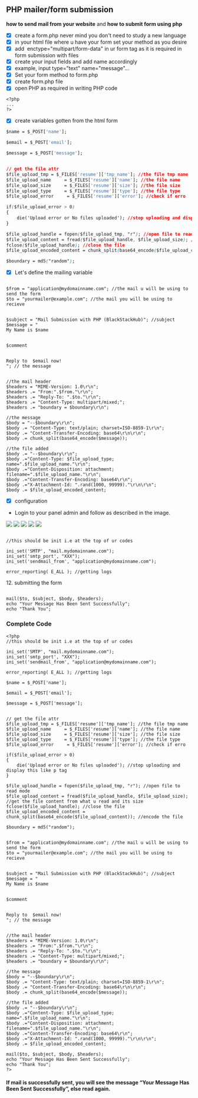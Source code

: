 ## PHP mailer/form submission

**how to send mail from your website** and **how to submit form using php**

*   [x] create a form.php never mind you don't need to study a new language
*   [x] in your html file where u have your form set your method as you desire
*   [x] add  enctype="multipart/form-data" in ur form tag as it is required in form submission with files
*   [x] create your input fields and add name accordingly
*   [x] example, input type="text" name="message"...
*   [x] Set your form method to form.php
*   [x] create form.php file
*   [x] open PHP as required in writing PHP code 

```plaintext
<?php
...
?>
```

*   [x] create variables gotten from the html form

```css
$name = $_POST['name'];

$email = $_POST['email'];

$message = $_POST['message'];


// get the file attr
$file_upload_tmp = $_FILES['resume']['tmp_name']; //the file tmp name
$file_upload_name     = $_FILES['resume']['name']; //the file name
$file_upload_size     = $_FILES['resume']['size']; //the file size
$file_upload_type     = $_FILES['resume']['type']; //the file type
$file_upload_error     = $_FILES['resume']['error']; //check if erro

if($file_upload_error > 0)
{
    die('Upload error or No files uploaded'); //stop uploading and display this like p tag
}

$file_upload_handle = fopen($file_upload_tmp, "r"); //open file to read mode
$file_upload_content = fread($file_upload_handle, $file_upload_size); //get the file content from what u read and its size
fclose($file_upload_handle); //close the file
$file_upload_encoded_content = chunk_split(base64_encode($file_upload_content)); //encode the file

$boundary = md5("random");
```

*   [x] Let's define the mailing variable

```plaintext

$from = "application@mydomainname.com"; //the mail u will be using to send the form
$to = "yourmailer@example.com"; //the mail you will be using to recieve


$subject = "Mail Submission with PHP (BlackStackHub)"; //subject
$message = "
My Name is $name


$comment


Reply to  $email now!
"; // the message


//the mail header
$headers = "MIME-Version: 1.0\r\n";
$headers .= "From:".$from."\r\n";
$headers .= "Reply-To: ".$to."\r\n";
$headers .= "Content-Type: multipart/mixed;";
$headers .= "boundary = $boundary\r\n";

//the message
$body = "--$boundary\r\n";
$body .= "Content-Type: text/plain; charset=ISO-8859-1\r\n";
$body .= "Content-Transfer-Encoding: base64\r\n\r\n";
$body .= chunk_split(base64_encode($message));

//the file added
$body .= "--$boundary\r\n";
$body .="Content-Type: $file_upload_type; name=".$file_upload_name."\r\n";
$body .="Content-Disposition: attachment; filename=".$file_upload_name."\r\n";
$body .="Content-Transfer-Encoding: base64\r\n";
$body .="X-Attachment-Id: ".rand(1000, 99999)."\r\n\r\n";
$body .= $file_upload_encoded_content;
```

*   [x] configuration

*   Login to your panel admin and follow as described in the image.
<img src="images/1.jpg">

<img src="images/2.jpg">

<img src="images/3.jpg">

<img src="images/4.jpg">

<img src="images/5.jpg">

```plaintext

//this should be init i.e at the top of ur codes

ini_set('SMTP', "mail.mydomainname.com"); 
ini_set('smtp_port', "XXX");
ini_set('sendmail_from', "application@mydomainname.com");

error_reporting( E_ALL ); //getting logs
```

12\. submitting the form

```plaintext

mail($to, $subject, $body, $headers);
echo "Your Message Has Been Sent Successfully";
echo "Thank You";
```

### Complete Code

```plaintext
<?php
//this should be init i.e at the top of ur codes

ini_set('SMTP', "mail.mydomainname.com"); 
ini_set('smtp_port', "XXX");
ini_set('sendmail_from', "application@mydomainname.com");

error_reporting( E_ALL ); //getting logs

$name = $_POST['name'];

$email = $_POST['email'];

$message = $_POST['message'];


// get the file attr
$file_upload_tmp = $_FILES['resume']['tmp_name']; //the file tmp name
$file_upload_name     = $_FILES['resume']['name']; //the file name
$file_upload_size     = $_FILES['resume']['size']; //the file size
$file_upload_type     = $_FILES['resume']['type']; //the file type
$file_upload_error     = $_FILES['resume']['error']; //check if erro

if($file_upload_error > 0)
{
    die('Upload error or No files uploaded'); //stop uploading and display this like p tag
}

$file_upload_handle = fopen($file_upload_tmp, "r"); //open file to read mode
$file_upload_content = fread($file_upload_handle, $file_upload_size); //get the file content from what u read and its size
fclose($file_upload_handle); //close the file
$file_upload_encoded_content = chunk_split(base64_encode($file_upload_content)); //encode the file

$boundary = md5("random");


$from = "application@mydomainname.com"; //the mail u will be using to send the form
$to = "yourmailer@example.com"; //the mail you will be using to recieve


$subject = "Mail Submission with PHP (BlackStackHub)"; //subject
$message = "
My Name is $name


$comment


Reply to  $email now!
"; // the message


//the mail header
$headers = "MIME-Version: 1.0\r\n";
$headers .= "From:".$from."\r\n";
$headers .= "Reply-To: ".$to."\r\n";
$headers .= "Content-Type: multipart/mixed;";
$headers .= "boundary = $boundary\r\n";

//the message
$body = "--$boundary\r\n";
$body .= "Content-Type: text/plain; charset=ISO-8859-1\r\n";
$body .= "Content-Transfer-Encoding: base64\r\n\r\n";
$body .= chunk_split(base64_encode($message));

//the file added
$body .= "--$boundary\r\n";
$body .="Content-Type: $file_upload_type; name=".$file_upload_name."\r\n";
$body .="Content-Disposition: attachment; filename=".$file_upload_name."\r\n";
$body .="Content-Transfer-Encoding: base64\r\n";
$body .="X-Attachment-Id: ".rand(1000, 99999)."\r\n\r\n";
$body .= $file_upload_encoded_content;

mail($to, $subject, $body, $headers);
echo "Your Message Has Been Sent Successfully";
echo "Thank You";
?>
```

#### If mail is successfully sent, you will see the message **“Your Message Has Been Sent Successfully”**, else read again.